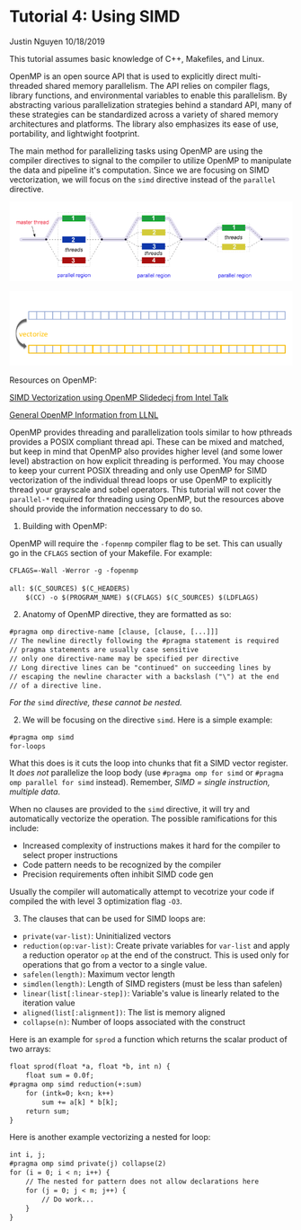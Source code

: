 # Tutorial 4: Using SIMD

Justin Nguyen 10/18/2019

This tutorial assumes basic knowledge of C++, Makefiles, and Linux.

OpenMP is an open source API that is used to explicitly direct multi-threaded shared memory parallelism. The API relies on compiler flags, library functions, and environmental variables to enable this parallelism. By abstracting various parallelization strategies behind a standard API, many of these strategies can be standardized across a variety of shared memory architectures and platforms. The library also emphasizes its ease of use, portability, and lightwight footprint.

The main method for parallelizing tasks using OpenMP are using the compiler directives to signal to the compiler to utilize OpenMP to manipulate the data and pipeline it's computation. Since we are focusing on SIMD vectorization, we will focus on the `simd` directive instead of the `parallel` directive.

![Common Fork-Join parallelization model OpenMP will rely on](media/fork_join2.gif)

![What OpenMP SIMD Vectorization may look like](media/simdVectorization.png)

Resources on OpenMP:

[SIMD Vectorization using OpenMP Slidedecj from Intel Talk](https://doc.itc.rwth-aachen.de/download/attachments/28344675/SIMD%20Vectorization%20with%20OpenMP.PDF?version=1&modificationDate=1480523704000&api=v2)

[General OpenMP Information from LLNL](https://computing.llnl.gov/tutorials/openMP/)

OpenMP provides threading and parallelization tools similar to how pthreads provides a POSIX compliant thread api. These can be mixed and matched, but keep in mind that OpenMP also provides higher level (and some lower level) abstraction on how explicit threading is performed. You may choose to keep your current POSIX threading and only use OpenMP for SIMD vectorization of the individual thread loops or use OpenMP to explicitly thread your grayscale and sobel operators. This tutorial will not cover the `parallel-*` required for threading using OpenMP, but the resources above should provide the information neccessary to do so.

1. Building with OpenMP:

OpenMP will require the `-fopenmp` compiler flag to be set. This can usually go in the `CFLAGS` section of your Makefile. For example:

```
CFLAGS=-Wall -Werror -g -fopenmp

all: $(C_SOURCES) $(C_HEADERS)
	$(CC) -o $(PROGRAM_NAME) $(CFLAGS) $(C_SOURCES) $(LDFLAGS)
```

2. Anatomy of OpenMP directive, they are formatted as so:

```
#pragma omp directive-name [clause, [clause, [...]]]
// The newline directly following the #pragma statement is required
// pragma statements are usually case sensitive
// only one directive-name may be specified per directive
// Long directive lines can be "continued" on succeeding lines by
// escaping the newline character with a backslash ("\") at the end
// of a directive line. 
```

_For the_ `simd` _directive, these cannot be nested._

2. We will be focusing on the directive `simd`. Here is a simple example:

```
#pragma omp simd
for-loops
```

What this does is it cuts the loop into chunks that fit a SIMD vector register. It *does not* parallelize the loop body (use `#pragma omp for simd` or `#pragma omp parallel for simd` instead). Remember, _SIMD = single instruction, multiple data_.

When no clauses are provided to the `simd` directive, it will try
and automatically vectorize the operation. The possible ramifications for
this include:

- Increased complexity of instructions makes it hard for the compiler to select proper instructions
- Code pattern needs to be recognized by the compiler
- Precision requirements often inhibit SIMD code gen

Usually the compiler will automatically attempt to vecotrize your code if
compiled the with level 3 optimization flag `-O3`.

3. The clauses that can be used for SIMD loops are:

- `private(var-list)`: Uninitialized vectors
- `reduction(op:var-list)`: Create private variables for `var-list` and apply a reduction operator `op` at the end of the construct. This is used only for operations that go from a vector to a single value.
- `safelen(length)`: Maximum vector length
- `simdlen(length)`: Length of SIMD registers (must be less than safelen)
- `linear(list[:linear-step])`: Variable's value is linearly related to the iteration value 
- `aligned(list[:alignment])`: The list is memory aligned
- `collapse(n)`: Number of loops associated with the construct

Here is an example for `sprod` a function which returns the scalar product of two arrays:

```
float sprod(float *a, float *b, int n) {
    float sum = 0.0f;
#pragma omp simd reduction(+:sum) 
    for (intk=0; k<n; k++)
        sum += a[k] * b[k];
    return sum;
}
```

Here is another example vectorizing a nested for loop:

```
int i, j;
#pragma omp simd private(j) collapse(2)
for (i = 0; i < n; i++) {
    // The nested for pattern does not allow declarations here
    for (j = 0; j < m; j++) {
        // Do work...
    }
}
```
